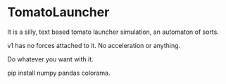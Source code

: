 # TomatoLauncher
It is a silly, text based tomato launcher simulation, an automaton of sorts.

v1 has no forces attached to it. No acceleration or anything.

Do whatever you want with it.

pip install numpy pandas colorama.
